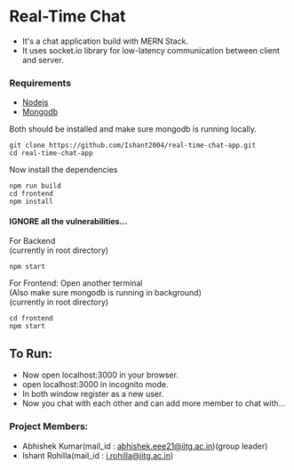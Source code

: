 # Real-Time Chat
- It's a chat application build with MERN Stack.
- It uses socket.io library for low-latency communication between client and server.
  
### Requirements
- [Nodejs](https://nodejs.org/en/download)
- [Mongodb](https://www.mongodb.com/docs/manual/administration/install-community/)

Both should be installed and make sure mongodb is running locally.

```shell
git clone https://github.com/Ishant2004/real-time-chat-app.git
cd real-time-chat-app
```

Now install the dependencies
```shell
npm run build
cd frontend
npm install
```
#### IGNORE all the vulnerabilities...

For Backend<br>
(currently in root directory)
```shell
npm start
```
For Frontend: Open another terminal<br>
(Also make sure mongodb is running in background)<br>
(currently in root directory)
```shell
cd frontend
npm start
```

## To Run:
- Now open localhost:3000 in your browser.
- open localhost:3000 in incognito mode.
- In both window register as a new user.
- Now you chat with each other and can add more member to chat with...

### Project Members:
- Abhishek Kumar(mail_id : abhishek.eee21@iitg.ac.in)(group leader)
- Ishant Rohilla(mail_id : i.rohilla@iitg.ac.in)
